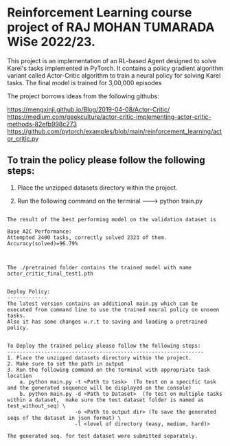 # Reinforcement Learning course project of RAJ MOHAN TUMARADA WiSe 2022/23.

This project is an implementation of an RL-based Agent designed to solve Karel's tasks implemented in PyTorch. 
It contains a policy gradient algorithm variant called Actor-Critic algorithm to train a neural policy for solving Karel tasks. The final model is trained for 3,00,000 episodes

The project borrows ideas from the following githubs:

https://mengxinji.github.io/Blog/2019-04-08/Actor-Critic/
https://medium.com/geekculture/actor-critic-implementing-actor-critic-methods-82efb998c273
https://github.com/pytorch/examples/blob/main/reinforcement_learning/actor_critic.py

To train the policy please follow the following steps:
--------------------------------------------------------
1. Place the unzipped datasets directory within the project.

2. Run the following command on the terminal ---> python train.py

```

The result of the best performing model on the validation dataset is  

Base A2C Performance:
Attempted 2400 tasks, correctly solved 2323 of them. Accuracy(solved)=96.79%



The ./pretrained folder contains the trained model with name actor_critic_final_test1.pth


Deploy Policy:
-------------
The latest version contains an additional main.py which can be executed from command line to use the trained neural policy on unseen tasks. 
Also it has some changes w.r.t to saving and loading a pretrained policy.


To Deploy the trained policy please follow the following steps:
----------------------------------------------------------------
1. Place the unzipped datasets directory within the project.
2. Make sure to set the path in output 
3. Run the following command on the terminal with appropriate task location    
    a. python main.py -t <Path to task>  (To test on a specific task and the generated sequence will be displayed on the console)
    b. python main.py -d <Path to Dataset>  (To test on multiple tasks within a dataset,  make sure the test dataset folder is named as test_without_seq) \
                      -o <Path to output dir> (To save the generated seqs of the dataset in json format) \
                      -l <level of directory (easy, medium, hard)>

The generated seq. for test dataset were submitted separately.
		


